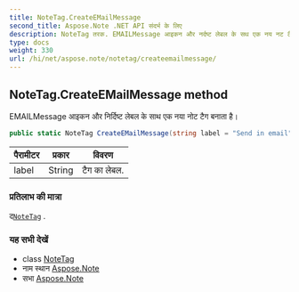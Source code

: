 ```yaml
---
title: NoteTag.CreateEMailMessage
second_title: Aspose.Note .NET API संदर्भ के लिए
description: NoteTag तरक. EMAILMessage आइकन और नर्दष्ट लेबल के सथ एक नय नट टैग बनत है
type: docs
weight: 330
url: /hi/net/aspose.note/notetag/createemailmessage/
---
```

## NoteTag.CreateEMailMessage method

EMAILMessage आइकन और निर्दिष्ट लेबल के साथ एक नया नोट टैग बनाता है।

```csharp
public static NoteTag CreateEMailMessage(string label = "Send in email")
```

| पैरामीटर | प्रकार | विवरण |
| --- | --- | --- |
| label | String | टैग का लेबल. |

### प्रतिलाभ की मात्रा

द[`NoteTag`](../) .

### यह सभी देखें

* class [NoteTag](../)
* नाम स्थान [Aspose.Note](../../notetag/)
* सभा [Aspose.Note](../../../)


